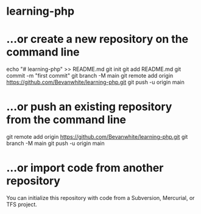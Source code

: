 # learning-php


# …or create a new repository on the command line
echo "# learning-php" >> README.md
git init
git add README.md
git commit -m "first commit"
git branch -M main
git remote add origin https://github.com/Bevanwhite/learning-php.git
git push -u origin main

# …or push an existing repository from the command line
git remote add origin https://github.com/Bevanwhite/learning-php.git
git branch -M main
git push -u origin main

# …or import code from another repository
You can initialize this repository with code from a Subversion, Mercurial, or TFS project.

